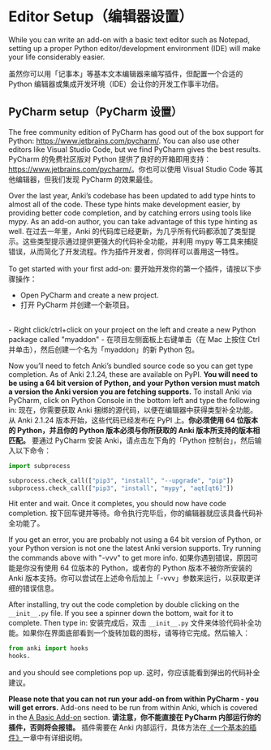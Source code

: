 # Editor Setup（编辑器设置）

While you can write an add-on with a basic text editor such as Notepad,
setting up a proper Python editor/development environment (IDE) will make
your life considerably easier.

虽然你可以用「记事本」等基本文本编辑器来编写插件，但配置一个合适的 Python 编辑器或集成开发环境（IDE）会让你的开发工作事半功倍。

## PyCharm setup（PyCharm 设置）

The free community edition of PyCharm has good out of the box support for Python: <https://www.jetbrains.com/pycharm/>. You can also use other
editors like Visual Studio Code, but we find PyCharm gives the best results.
PyCharm 的免费社区版对 Python 提供了良好的开箱即用支持：<https://www.jetbrains.com/pycharm/>。你也可以使用 Visual Studio Code 等其他编辑器，但我们发现 PyCharm 的效果最佳。

Over the last year, Anki’s codebase has been updated to add type hints to almost all of the code. These type hints make development easier, by providing better code completion, and by catching errors using tools like mypy. As an add-on author, you can take advantage of this type hinting as well.
在过去一年里，Anki 的代码库已经更新，为几乎所有代码都添加了类型提示。这些类型提示通过提供更强大的代码补全功能，并利用 mypy 等工具来捕捉错误，从而简化了开发流程。作为插件开发者，你同样可以善用这一特性。

To get started with your first add-on:
要开始开发你的第一个插件，请按以下步骤操作：

- Open PyCharm and create a new project.
- 打开 PyCharm 并创建一个新项目。
<br>
- Right click/ctrl+click on your project on the left and create a new Python package called "myaddon"
- 在项目左侧面板上右键单击（在 Mac 上按住 Ctrl 并单击），然后创建一个名为「myaddon」的新 Python 包。

Now you’ll need to fetch Anki’s bundled source code so you can get type completion. As of Anki 2.1.24, these are available on PyPI. **You will need to be using a 64 bit version of Python, and your Python version must match a version the Anki version you are fetching supports.** To install Anki via PyCharm, click on Python Console in the bottom left and type the following in:
现在，你需要获取 Anki 捆绑的源代码，以便在编辑器中获得类型补全功能。从 Anki 2.1.24 版本开始，这些代码已经发布在 PyPI 上。**你必须使用 64 位版本的 Python，并且你的 Python 版本必须与你所获取的 Anki 版本所支持的版本相匹配。** 要通过 PyCharm 安装 Anki，请点击左下角的「Python 控制台」，然后输入以下命令：

```python
import subprocess

subprocess.check_call(["pip3", "install", "--upgrade", "pip"])
subprocess.check_call(["pip3", "install", "mypy", "aqt[qt6]"])
```

Hit enter and wait. Once it completes, you should now have code completion.
按下回车键并等待。命令执行完毕后，你的编辑器就应该具备代码补全功能了。

If you get an error, you are probably not using a 64 bit version of Python, or your Python version is not one the latest Anki version supports. Try running the
commands above with "-vvv" to get more info.
如果你遇到错误，原因可能是你没有使用 64 位版本的 Python，或者你的 Python 版本不被你所安装的 Anki 版本支持。你可以尝试在上述命令后加上「-vvv」参数来运行，以获取更详细的错误信息。

After installing, try out the code completion by double clicking on the `__init__.py` file. If you see a spinner down the bottom, wait for it to complete. Then type in:
安装完成后，双击 `__init__.py` 文件来体验代码补全功能。如果你在界面底部看到一个旋转加载的图标，请等待它完成。然后输入：

```python
from anki import hooks
hooks.
```

and you should see completions pop up.
这时，你应该能看到弹出的代码补全建议。

**Please note that you can not run your add-on from within PyCharm - you will get errors.** Add-ons need to be run from within Anki, which is covered in the [A Basic Add-on](a-basic-addon.md) section.
**请注意，你不能直接在 PyCharm 内部运行你的插件，否则将会报错。** 插件需要在 Anki 内部运行，具体方法在[《一个基本的插件》](a-basic-addon.md)一章中有详细说明。
